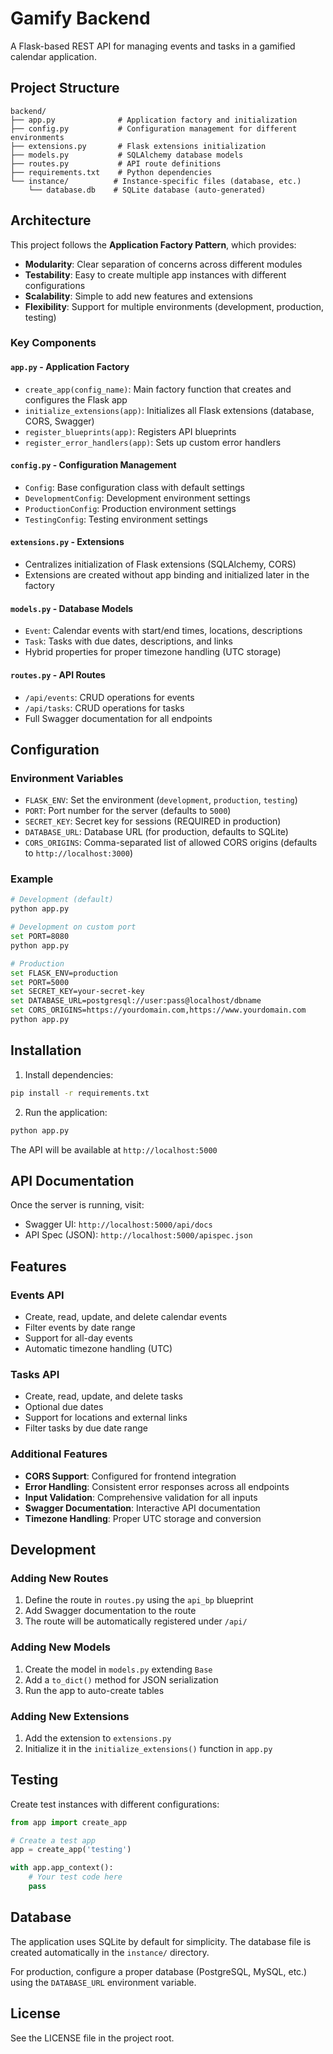 # Gamify Backend

A Flask-based REST API for managing events and tasks in a gamified calendar application.

## Project Structure

```
backend/
├── app.py              # Application factory and initialization
├── config.py           # Configuration management for different environments
├── extensions.py       # Flask extensions initialization
├── models.py           # SQLAlchemy database models
├── routes.py           # API route definitions
├── requirements.txt    # Python dependencies
└── instance/          # Instance-specific files (database, etc.)
    └── database.db    # SQLite database (auto-generated)
```

## Architecture

This project follows the **Application Factory Pattern**, which provides:

- **Modularity**: Clear separation of concerns across different modules
- **Testability**: Easy to create multiple app instances with different configurations
- **Scalability**: Simple to add new features and extensions
- **Flexibility**: Support for multiple environments (development, production, testing)

### Key Components

#### `app.py` - Application Factory
- `create_app(config_name)`: Main factory function that creates and configures the Flask app
- `initialize_extensions(app)`: Initializes all Flask extensions (database, CORS, Swagger)
- `register_blueprints(app)`: Registers API blueprints
- `register_error_handlers(app)`: Sets up custom error handlers

#### `config.py` - Configuration Management
- `Config`: Base configuration class with default settings
- `DevelopmentConfig`: Development environment settings
- `ProductionConfig`: Production environment settings
- `TestingConfig`: Testing environment settings

#### `extensions.py` - Extensions
- Centralizes initialization of Flask extensions (SQLAlchemy, CORS)
- Extensions are created without app binding and initialized later in the factory

#### `models.py` - Database Models
- `Event`: Calendar events with start/end times, locations, descriptions
- `Task`: Tasks with due dates, descriptions, and links
- Hybrid properties for proper timezone handling (UTC storage)

#### `routes.py` - API Routes
- `/api/events`: CRUD operations for events
- `/api/tasks`: CRUD operations for tasks
- Full Swagger documentation for all endpoints

## Configuration

### Environment Variables

- `FLASK_ENV`: Set the environment (`development`, `production`, `testing`)
- `PORT`: Port number for the server (defaults to `5000`)
- `SECRET_KEY`: Secret key for sessions (REQUIRED in production)
- `DATABASE_URL`: Database URL (for production, defaults to SQLite)
- `CORS_ORIGINS`: Comma-separated list of allowed CORS origins (defaults to `http://localhost:3000`)

### Example

```bash
# Development (default)
python app.py

# Development on custom port
set PORT=8080
python app.py

# Production
set FLASK_ENV=production
set PORT=5000
set SECRET_KEY=your-secret-key
set DATABASE_URL=postgresql://user:pass@localhost/dbname
set CORS_ORIGINS=https://yourdomain.com,https://www.yourdomain.com
python app.py
```

## Installation

1. Install dependencies:
```bash
pip install -r requirements.txt
```

2. Run the application:
```bash
python app.py
```

The API will be available at `http://localhost:5000`

## API Documentation

Once the server is running, visit:
- Swagger UI: `http://localhost:5000/api/docs`
- API Spec (JSON): `http://localhost:5000/apispec.json`

## Features

### Events API
- Create, read, update, and delete calendar events
- Filter events by date range
- Support for all-day events
- Automatic timezone handling (UTC)

### Tasks API
- Create, read, update, and delete tasks
- Optional due dates
- Support for locations and external links
- Filter tasks by due date range

### Additional Features
- **CORS Support**: Configured for frontend integration
- **Error Handling**: Consistent error responses across all endpoints
- **Input Validation**: Comprehensive validation for all inputs
- **Swagger Documentation**: Interactive API documentation
- **Timezone Handling**: Proper UTC storage and conversion

## Development

### Adding New Routes

1. Define the route in `routes.py` using the `api_bp` blueprint
2. Add Swagger documentation to the route
3. The route will be automatically registered under `/api/`

### Adding New Models

1. Create the model in `models.py` extending `Base`
2. Add a `to_dict()` method for JSON serialization
3. Run the app to auto-create tables

### Adding New Extensions

1. Add the extension to `extensions.py`
2. Initialize it in the `initialize_extensions()` function in `app.py`

## Testing

Create test instances with different configurations:

```python
from app import create_app

# Create a test app
app = create_app('testing')

with app.app_context():
    # Your test code here
    pass
```

## Database

The application uses SQLite by default for simplicity. The database file is created automatically in the `instance/` directory.

For production, configure a proper database (PostgreSQL, MySQL, etc.) using the `DATABASE_URL` environment variable.

## License

See the LICENSE file in the project root.
